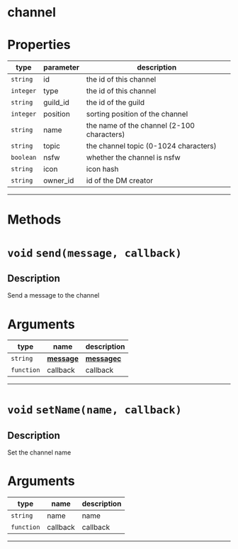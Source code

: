 # channel

# Properties
| type  | parameter | description |
| ----  | --------- | ----------- |
| `string` | id | the id of this channel|
| `integer` | type | the id of this channel|
| `string` | guild_id | the id of the guild|
| `integer` | position | sorting position of the channel|
| `string` | name | the name of the channel (2-100 characters)|
| `string` | topic | the channel topic (0-1024 characters)|
| `boolean` | nsfw | whether the channel is nsfw|
| `string` | icon | icon hash|
| `string` | owner_id | id of the DM creator|

---
# Methods
# `void` `send(message, callback)`
Description
---
Send a message to the channel  

# Arguments
| type  | name | description |
| ----  | ---- | ----------- |
| `string`| **[message](https://github.com/devonium/gm-discordAPI/blob/doc/message.md#message)**| **[messagec](https://github.com/devonium/gm-discordAPI/blob/doc/messagec.md#messagec)**| **[embed](https://github.com/devonium/gm-discordAPI/blob/doc/embed.md#embed)**| message  |message  |
| `function`| callback  |callback  |

---
# `void` `setName(name, callback)`
Description
---
Set the channel name  

# Arguments
| type  | name | description |
| ----  | ---- | ----------- |
| `string`| name  |name  |
| `function`| callback  |callback  |

---
